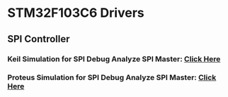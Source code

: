 # STM32F103C6 Drivers
## SPI Controller
### Keil Simulation for SPI Debug Analyze SPI Master: [Click Here](https://drive.google.com/file/d/1VvCWaTY12WiXAmelW030pXMiKUoXeY2O/view)
### Proteus Simulation for SPI Debug Analyze SPI Master: [Click Here](https://drive.google.com/file/d/1vRiJ2zUcxfvkQHfA2TNQ9npllWQIdeYB/view)
